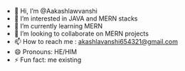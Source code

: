 - 👋 Hi, I’m @Aakashlawvanshi
- 👀 I’m interested in JAVA and MERN stacks
- 🌱 I’m currently learning MERN
- 💞️ I’m looking to collaborate on MERN projects
- 📫 How to reach me : akashlavanshi654321@gmail.com
- 😄 Pronouns: HE/HIM
- ⚡ Fun fact: me existing

<!---
Aakashlawvanshi/Aakashlawvanshi is a ✨ special ✨ repository because its `README.md` (this file) appears on your GitHub profile.
You can click the Preview link to take a look at your changes.
--->
